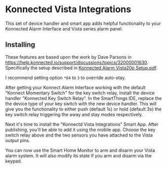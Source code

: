 # Konnected Vista Integrations

This set of device handler and smart app adds helpful functionality to your Konnected Alarm Interface and Vista series alarm panel.

## Installing

These features are based upon the work by Dave Parsons in https://help.konnected.io/support/discussions/topics/32000001630. Specifically the setup described in [Konnected Alarm Vista20p Setup.pdf](https://help.konnected.io/helpdesk/attachments/32004430083).

I recommend setting option `*84` to `3` to override auto-stay.

After getting your Konnect Alarm Interface working with the default "Konnect Momentary Switch" for the key switch relay, Install the device handler "Konnected Key Switch Relay". In the SmartThings IDE, replace the the device type of your key switch with the  new device handler. This will give you the functionality to either push (default 1s) or hold (default 3s) the key switch relay triggering the away and stay modes respectively.

Next it's time to install the "Konnectd Vista Integrations" Smart App. After publishing, you'll be able to add it using the mobile app. Choose the key switch relay above and the two sensors you have attached to the Vista output pins.

You can now use the Smart Home Monitor to arm and disarm your Vista alarm system. It will also modify its state if you arm and disarm via the keypad.
